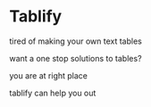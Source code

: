 # Tablify

tired of making your own text tables

want a one stop solutions to tables?

you are at right place

tablify can help you out